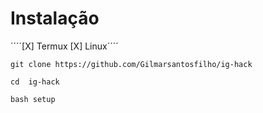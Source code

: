# Instalação

´´´´[X] Termux
[X] Linux´´´´

```
git clone https://github.com/Gilmarsantosfilho/ig-hack

cd  ig-hack

bash setup
```

